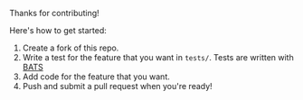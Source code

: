 Thanks for contributing!

Here's how to get started:

1. Create a fork of this repo.
2. Write a test for the feature that you want in `tests/`.  Tests are written with
   [BATS](https://github.com/sstephenson/bats)
3. Add code for the feature that you want.
4. Push and submit a pull request when you're ready!
